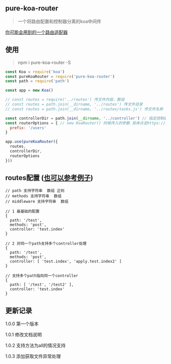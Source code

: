 ## pure-koa-router

> 一个将路由配置和控制器分离的koa中间件

[你可能会用到的一个路由适配器](https://github.com/qianlongo/blog/issues/27)


## 使用

> npm i pure-koa-router -S

``` javascript
const Koa = require('koa')
const pureKoaRouter = require('pure-koa-router')
const path = require('path')

const app = new Koa()

// const routes = require('../routes') 传文件内容，数组
// const routes = path.join(__dirname, '../routes') 传文件目录
// const routes = path.join(__dirname, '../routes/tasks.js') 传文件名称

const controllerDir = path.join(__dirname, '../controller') // 指定控制器的根目录
const routerOptions = { // new KoaRouter() 时候传入的参数 具体点击https://github.com/alexmingoia/koa-router
  prefix: '/users'
}

app.use(pureKoaRouter({
  routes,
  controllerDir,
  routerOptions
}))


```

## routes配置 ([也可以参考例子](https://github.com/qianlongo/pure-koa-router/tree/master/example/routes))

```
// path 支持字符串  数组 正则
// methods 支持字符串  数组
// middleware 支持字符串  数组

// 1 最基础的配置
{
  path: '/test',
  methods: 'post',
  controller: 'test.index'
}

// 2 对同一个path支持多个controller处理
{
  path: '/test',
  methods: 'post',
  controller: [ 'test.index', 'apply.test.index2' ]
}

// 支持多个path指向同一个controller
{
  path: [ '/test', '/test2' ],
  controller: 'test.index'
}
```

## 更新记录

1.0.0  第一个版本

1.0.1 修改文档说明

1.0.2 支持方法为all的情况支持

1.0.3 添加获取文件异常处理
